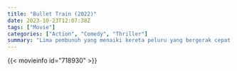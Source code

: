 ```yaml
---
title: "Bullet Train (2022)"
date: 2023-10-23T12:07:38Z
tags: ["Movie"]
categories: ["Action", "Comedy", "Thriller"]
summary: "Lima pembunuh yang menaiki kereta peluru yang bergerak cepat mengetahui bahwa misi mereka memiliki kesamaan."
---
```


<mux-player stream-type="on-demand"
src="https://kp3d-my.sharepoint.com/personal/ryoo_kp3d_onmicrosoft_com/_layouts/15/download.aspx?share=EcoiuTdfgmpBio7LG7ppFSsBwSQpza1HzMIKARvwfPzjNQ" prefer-playback="mse" controls>

</mux-player>


{{< movieinfo id="718930" >}}

<script src="https://cdn.jsdelivr.net/npm/@mux/mux-player"></script>

 <script type="application/ld+json ">
{
"@context": "https://schema.org/",
"@type": "VideoObject",
"name": "Bullet Train (2022)",
"contentUrl": "https://stream.mux.com/thXqeh01VMIrofwRRyZJXvYos53wHCzCiChUZcm6JSmA.m3u8",
"thumbnailUrl": "https://www.themoviedb.org/t/p/original/4iHxv55VtjxlfZzMSeahUW6HPVD.jpg?width=314&fit_mode=preserve&time=25",
"uploadDate": "2023-10-23T12:07:38Z",
}

</script>